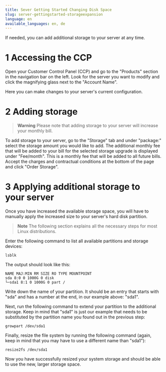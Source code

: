 ```yaml
---
title: Sever Getting Started Changing Disk Space
slug: server-gettingstarted-storageexpansion
language: en
available_languages: en, de
---
```


If needed, you can add additional storage to your server at any time.

# 1 Accessing the CCP

Open your Customer Control Panel (CCP) and go to the "Products" section in the navigation bar on the left. Look for the server you want to modify and click the magnifying glass next to the "Account Name".

Here you can make changes to your server's current configuration.

# 2 Adding storage

> **Warning**
> Please note that adding storage to your server will increase your monthly bill.

To add storage to your server, go to the "Storage" tab and under "package:" select the storage amount you would like to add. The additional monthly fee that will be added to your bill for the selected storage upgrade is displayed under "Fee/month". This is a monthly fee that will be added to all future bills. Accept the charges and contractual conditions at the bottom of the page and click "Order Storage".

# 3 Applying additional storage to your server

Once you have increased the available storage space, you will have to manually apply the increased size to your server's hard disk partition.

> **Note**
> The following section explains all the necessary steps for most Linux distributions.

Enter the following command to list all available partitions and storage devices:

```
lsblk
```

The output should look like this:

```
NAME MAJ:MIN RM SIZE RO TYPE MOUNTPOINT
sda 8:0 0 1000G 0 disk
└─sda1 8:1 0 1000G 0 part /
```

Write down the name of your partition. It should be an entry that starts with "sda" and has a number at the end, in our example above: "sda1".

Next, run the following command to extend your partition to the additional storage. Keep in mind that "sda1" is just our example that needs to be substituted by the partition name you found out in the previous step:

```
growpart /dev/sda1
```

Finally, resize the file system by running the following command (again, keep in mind that you may have to use a different name than "sda1"):

```
resize2fs /dev/sda1
```

Now you have successfully resized your system storage and should be able to use the new, larger storage space.
